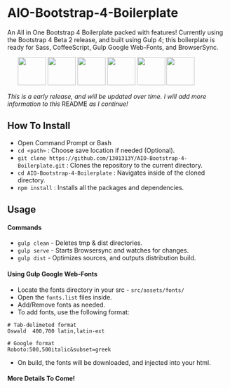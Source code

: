 # AIO-Bootstrap-4-Boilerplate
An All in One Bootstrap 4 Boilerplate packed with features! Currently using the Bootstrap 4 Beta 2 release, and built using Gulp 4; this boilerplate is ready for Sass, CoffeeScript, Gulp Google Web-Fonts, and BrowserSync.

<ul style="display: inline">

  <img src="https://v4-alpha.getbootstrap.com/assets/brand/bootstrap-solid.svg" width="64" />
  <img src="https://raw.githubusercontent.com/gulpjs/artwork/master/gulp-2x.png" height="64" />
  <img src="https://4.bp.blogspot.com/--FUGmtDZIaw/V7bH0eDajdI/AAAAAAAAAGU/eu2qzj8OfRgzHn7FsgvTgFi9A16FfbLRQCK4B/s1600/GF_Logo_for_blog_1.png" width="64" />
  <img src="https://user-images.githubusercontent.com/10498583/31125541-e2a732e6-a848-11e7-959d-7d7b0c138124.jpg" width="64" />
  <img src="https://cdn.worldvectorlogo.com/logos/coffeescript.svg" width="64" />
  <img src="https://user-images.githubusercontent.com/10498583/31125540-e2a6eed0-a848-11e7-817a-69c5619f772a.jpg" width="64" />
</ul>

_This is a early release, and will be updated over time. I will add more information to this_ README _as I continue!_

## How To Install
* Open Command Prompt or Bash
* `cd <path>` : Choose save location if needed (Optional).
* `git clone https://github.com/1301313Y/AIO-Bootstrap-4-Boilerplate.git` : Clones the repository to the current directory.
* `cd AIO-Bootstrap-4-Boilerplate` : Navigates inside of the cloned directory.
* `npm install` : Installs all the packages and dependencies.

## Usage
#### Commands
* `gulp clean`   - Deletes tmp & dist directories.
* `gulp serve`   - Starts Browsersync and watches for changes.
* `gulp dist`    - Optimizes sources, and outputs distribution build.

#### Using Gulp Google Web-Fonts
* Locate the fonts directory in your src - `src/assets/fonts/`
* Open the `fonts.list` files inside.
* Add/Remove fonts as needed.
* To add fonts, use the following format:
```
# Tab-delimeted format
Oswald	400,700	latin,latin-ext

# Google format
Roboto:500,500italic&subset=greek
```
* On build, the fonts will be downloaded, and injected into your html.


#### More Details To Come!
